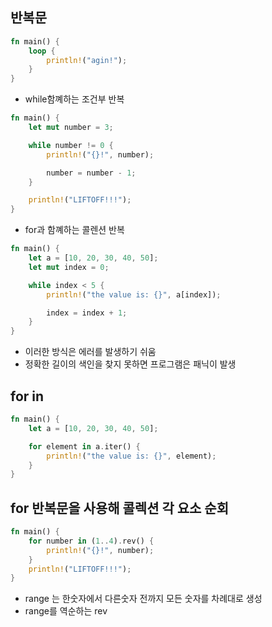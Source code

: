 ## 반복문

```rs
fn main() {
    loop {
        println!("agin!");
    }
}

```

- while함꼐하는 조건부 반복

```rs
fn main() {
    let mut number = 3;

    while number != 0 {
        println!("{}!", number);

        number = number - 1;
    }

    println!("LIFTOFF!!!");
}
```

- for과 함꼐하는 콜렌션 반복

```rs
fn main() {
    let a = [10, 20, 30, 40, 50];
    let mut index = 0;

    while index < 5 {
        println!("the value is: {}", a[index]);

        index = index + 1;
    }
}
```

- 이러한 방식은 에러를 발생하기 쉬움
- 정확한 길이의 색인을 찾지 못하면 프로그램은 패닉이 발생

## for in

```rs
fn main() {
    let a = [10, 20, 30, 40, 50];

    for element in a.iter() {
        println!("the value is: {}", element);
    }
}
```

## for 반복문을 사용해 콜렉션 각 요소 순회

```rs
fn main() {
    for number in (1..4).rev() {
        println!("{}!", number);
    }
    println!("LIFTOFF!!!");
}
```

- range 는 한숫자에서 다른숫자 전까지 모든 숫자를 차례대로 생성
- range를 역순하는 rev
